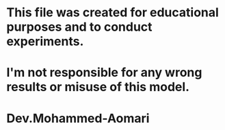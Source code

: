 # This file was created for educational purposes and to conduct experiments.
# I'm not responsible for any wrong results or misuse of this model.
# Dev.Mohammed-Aomari
